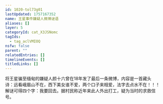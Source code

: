 ```yaml
---
id: 1020-tol73g01
lastUpdated: 1757167352
name: 王星事件嫌疑人微博谜语
aliases: []
layer: 5
categoryId: cat_X3JSNomc
tagIds:
  - tag_aclVMIOQ
nsfw: false
parent: ""
relatedEntries: []
timelineEvents: []
titledLinks: []
---
```


将王星骗至缅甸的嫌疑人颜十六曾在18年发了最后一条微博，内容是一首藏头诗：远看峨眉山不在，西下美女谁不爱，两个口子来相爱，法字去点水不在！！！ ​ 解谜可得四个字：我要回去。据村民称近年来此人外出打工，疑为当时的求救信号。